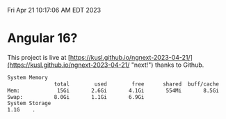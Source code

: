 Fri Apr 21 10:17:06 AM EDT 2023

# Angular 16?


This project is live at [https://kusl.github.io/ngnext-2023-04-21/](https://kusl.github.io/ngnext-2023-04-21/ "next!") thanks to Github.

```bash
System Memory
               total        used        free      shared  buff/cache   available
Mem:            15Gi       2.6Gi       4.1Gi       554Mi       8.5Gi        11Gi
Swap:          8.0Gi       1.1Gi       6.9Gi
System Storage
1.1G	.
